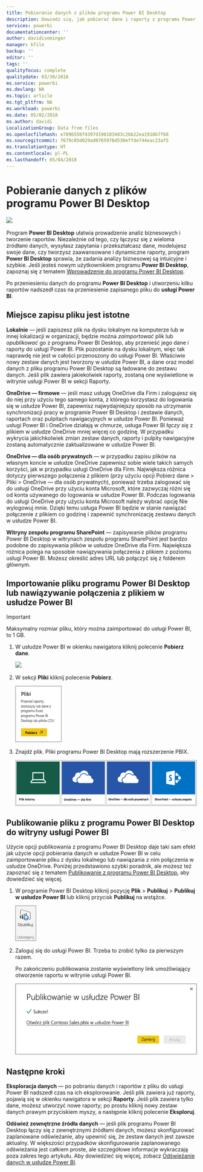 ```yaml
---
title: Pobieranie danych z plików programu Power BI Desktop
description: Dowiedz się, jak pobierać dane i raporty z programu Power BI Desktop do usługi Power BI
services: powerbi
documentationcenter: ''
author: davidiseminger
manager: kfile
backup: ''
editor: ''
tags: ''
qualityfocus: complete
qualitydate: 03/30/2016
ms.service: powerbi
ms.devlang: NA
ms.topic: article
ms.tgt_pltfrm: NA
ms.workload: powerbi
ms.date: 05/02/2018
ms.author: davidi
LocalizationGroup: Data from files
ms.openlocfilehash: e7896556f4397d190183483c2bb22ea1918b7f68
ms.sourcegitcommit: f679c05d029ad0765976d530effde744eac23af5
ms.translationtype: HT
ms.contentlocale: pl-PL
ms.lasthandoff: 05/04/2018
---
```

# <a name="get-data-from-power-bi-desktop-files"></a>Pobieranie danych z plików programu Power BI Desktop
![](media/service-desktop-files/pbid_file_icon.png)

Program **Power BI Desktop** ułatwia prowadzenie analiz biznesowych i tworzenie raportów. Niezależnie od tego, czy łączysz się z wieloma źródłami danych, wysyłasz zapytania i przekształcasz dane, modelujesz swoje dane, czy tworzysz zaawansowane i dynamiczne raporty, program **Power BI Desktop** sprawia, że zadania analizy biznesowej są intuicyjne i szybkie. Jeśli jesteś nowym użytkownikiem programu **Power BI Desktop**, zapoznaj się z tematem [Wprowadzenie do programu Power BI Desktop](desktop-getting-started.md).

Po przeniesieniu danych do programu **Power BI Desktop** i utworzeniu kilku raportów nadszedł czas na przeniesienie zapisanego pliku do **usługi Power BI**.

## <a name="where-your-file-is-saved-makes-a-difference"></a>Miejsce zapisu pliku jest istotne
**Lokalnie** — jeśli zapiszesz plik na dysku lokalnym na komputerze lub w innej lokalizacji w organizacji, będzie można *zaimportować* plik lub *opublikować* go z programu Power BI Desktop, aby przenieść jego dane i raporty do usługi Power BI. Plik pozostanie na dysku lokalnym, więc tak naprawdę nie jest w całości przenoszony do usługi Power BI. Właściwie nowy zestaw danych jest tworzony w usłudze Power BI, a dane oraz model danych z pliku programu Power BI Desktop są ładowane do zestawu danych. Jeśli plik zawiera jakiekolwiek raporty, zostaną one wyświetlone w witrynie usługi Power BI w sekcji Raporty.

**OneDrive — firmowe** — jeśli masz usługę OneDrive dla Firm i zalogujesz się do niej przy użyciu tego samego konta, z którego korzystasz do logowania się w usłudze Power BI, zapewnisz najwydajniejszy sposób na utrzymanie synchronizacji pracy w programie Power BI Desktop i zestawie danych, raportach oraz pulpitach nawigacyjnych w usłudze Power BI. Ponieważ usługi Power BI i OneDrive działają w chmurze, usługa Power BI *łączy się* z plikiem w usłudze OneDrive mniej więcej co godzinę. W przypadku wykrycia jakichkolwiek zmian zestaw danych, raporty i pulpity nawigacyjne zostaną automatycznie zaktualizowane w usłudze Power BI.

**OneDrive — dla osób prywatnych** — w przypadku zapisu plików na własnym koncie w usłudze OneDrive zapewnisz sobie wiele takich samych korzyści, jak w przypadku usługi OneDrive dla Firm. Największa różnica dotyczy pierwszego połączenia z plikiem (przy użyciu opcji Pobierz dane > Pliki > OneDrive — dla osób prywatnych), ponieważ trzeba zalogować się do usługi OneDrive przy użyciu konta Microsoft, które zazwyczaj różni się od konta używanego do logowania w usłudze Power BI. Podczas logowania do usługi OneDrive przy użyciu konta Microsoft należy wybrać opcję Nie wylogowuj mnie. Dzięki temu usługa Power BI będzie w stanie nawiązać połączenie z plikiem co godzinę i zapewnić synchronizację zestawu danych w usłudze Power BI.

**Witryny zespołu programu SharePoint** — zapisywanie plików programu Power BI Desktop w witrynach zespołu programu SharePoint jest bardzo podobne do zapisywania plików w usłudze OneDrive dla Firm. Największa różnica polega na sposobie nawiązywania połączenia z plikiem z poziomu usługi Power BI. Możesz określić adres URL lub połączyć się z folderem głównym.

## <a name="import-or-connect-to-a-power-bi-desktop-file-from-power-bi"></a>Importowanie pliku programu Power BI Desktop lub nawiązywanie połączenia z plikiem w usłudze Power BI
>[!IMPORTANT]
>Maksymalny rozmiar pliku, który można zaimportować do usługi Power BI, to 1 GB.

1. W usłudze Power BI w okienku nawigatora kliknij polecenie **Pobierz dane**.
   
   ![](media/service-desktop-files/pbid_get_data_button.png)
2. W sekcji **Pliki** kliknij polecenie **Pobierz**.
   
   ![](media/service-desktop-files/pbid_files_get.png)
3. Znajdź plik. Pliki programu Power BI Desktop mają rozszerzenie PBIX.
   
   ![](media/service-desktop-files/pbid_find_your_file.png)

## <a name="publish-a-file-from-power-bi-desktop-to-your-power-bi-site"></a>Publikowanie pliku z programu Power BI Desktop do witryny usługi Power BI
Użycie opcji publikowania z programu Power BI Desktop daje taki sam efekt jak użycie opcji pobierania danych w usłudze Power BI w celu zaimportowanie pliku z dysku lokalnego lub nawiązania z nim połączenia w usłudze OneDrive.  Poniżej przedstawiono szybki poradnik, ale możesz też zapoznać się z tematem [Publikowanie z programu Power BI Desktop](desktop-upload-desktop-files.md), aby dowiedzieć się więcej.

1. W programie Power BI Desktop kliknij pozycję **Plik** > **Publikuj** > **Publikuj w usłudze Power BI** lub kliknij przycisk **Publikuj** na wstążce.
   
   ![](media/service-desktop-files/pbid_publish.png)
2. Zaloguj się do usługi Power BI. Trzeba to zrobić tylko za pierwszym razem.
   
   Po zakończeniu publikowania zostanie wyświetlony link umożliwiający otworzenie raportu w witrynie usługi Power BI.
   
   ![](media/service-desktop-files/pbid_publishing.png)

## <a name="next-steps"></a>Następne kroki
**Eksploracja danych** — po pobraniu danych i raportów z pliku do usługi Power BI nadszedł czas na ich eksplorowanie. Jeśli plik zawiera już raporty, pojawią się w okienku nawigatora w sekcji **Raporty**. Jeśli plik zawiera tylko dane, możesz utworzyć nowe raporty; po prostu kliknij nowy zestaw danych prawym przyciskiem myszy, a następnie kliknij polecenie **Eksploruj**.

**Odśwież zewnętrzne źródła danych** — jeśli plik programu Power BI Desktop łączy się z zewnętrznymi źródłami danych, możesz skonfigurować zaplanowane odświeżanie, aby upewnić się, że zestaw danych jest zawsze aktualny. W większości przypadków skonfigurowanie zaplanowanego odświeżania jest całkiem proste, ale szczegółowe informacje wykraczają poza zakres tego artykułu. Aby dowiedzieć się więcej, zobacz [Odświeżanie danych w usłudze Power BI](refresh-data.md).

